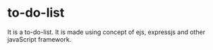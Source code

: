 # to-do-list
It is a to-do-list. It is made using concept of ejs, expressjs and other javaScript framework.
